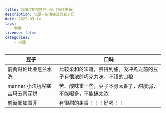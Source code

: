 ```yaml
---
title: 我喝过的咖啡豆小记（持续更新）
description: 记录一些浅尝过的豆子们
date: 2022-03-14
tags:
  - 咖啡
license: false
categories:
    - 兴趣
---
```


| 豆子 | 口味 |
| ---- | ----| 
| 前街哥伦比亚蕙兰水洗 | 比较柔和的味道，尝得到甜，没冲煮之前的豆子有很浓的巧克力味，不错的口粮 |
| manner 小法棍埃塞吉玛云南深烘 | 苦、酸味重一些，豆子本身太香了，甜度弱，不能喝多，不能搞太浓 |
| 前街耶加雪菲 | 有很甜的果香！！！好喝！！ |
